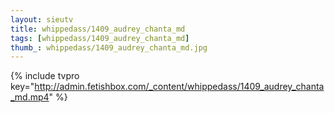 ```yaml
--- 
layout: sieutv
title: whippedass/1409_audrey_chanta_md
tags: [whippedass/1409_audrey_chanta_md]
thumb_: whippedass/1409_audrey_chanta_md.jpg
---
```

{% include tvpro key="http://admin.fetishbox.com/_content/whippedass/1409_audrey_chanta_md.mp4" %} 
